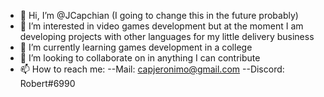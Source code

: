 - 👋 Hi, I’m @JCapchian (I going to change this in the future probably)
- 👀 I’m interested in video games development but at the moment I am developing projects with other languages for my little delivery business
- 🌱 I’m currently learning games development in a college
- 💞️ I’m looking to collaborate on in anything I can contribute
- 📫 How to reach me:
--Mail: capjeronimo@gmail.com
--Discord: Robert#6990

<!---
JCapchian/JCapchian is a ✨ special ✨ repository because its `README.md` (this file) appears on your GitHub profile.
You can click the Preview link to take a look at your changes.
--->
